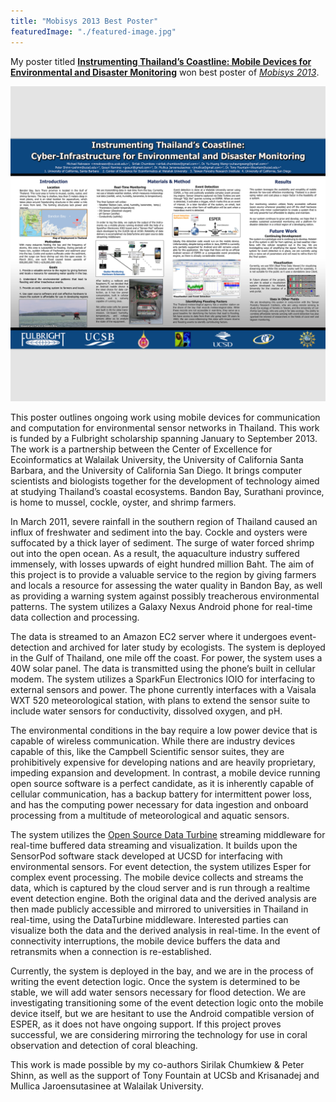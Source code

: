```yaml
---
title: "Mobisys 2013 Best Poster"
featuredImage: "./featured-image.jpg"
---
```


My poster titled **[Instrumenting Thailand’s Coastline: Mobile Devices for Environmental and Disaster Monitoring](/papers/Nekrasov_2013_05_Mobisys_Poster.pdf)** won best poster of *[Mobisys 2013](https://www.sigmobile.org/mobisys/2013/)*.

<div class="img-left">
  <a href="/papers/Nekrasov_2013_05_Mobisys_Poster.pdf"><img src="featured-image.jpg" alt="Instrumenting Thailand’s Coastline: Mobile Devices for Environmental and Disaster Monitoring" /></a>
</div>

This poster outlines ongoing work using mobile devices for
communication and computation for environmental sensor
networks in Thailand. This work is funded by a Fulbright
scholarship spanning January to September 2013. The work is a
partnership between the Center of Excellence for Ecoinformatics
at Walailak University, the University of California Santa
Barbara, and the University of California San Diego. It brings
computer scientists and biologists together for the development of
technology aimed at studying Thailand’s coastal ecosystems.
Bandon Bay, Surathani province, is home to mussel, cockle,
oyster, and shrimp farmers. 

In March 2011, severe rainfall in the
southern region of Thailand caused an influx of freshwater and
sediment into the bay. Cockle and oysters were suffocated by a
thick layer of sediment. The surge of water forced shrimp out into
the open ocean. As a result, the aquaculture industry suffered
immensely, with losses upwards of eight hundred million Baht.
The aim of this project is to provide a valuable service to the
region by giving farmers and locals a resource for assessing the
water quality in Bandon Bay, as well as providing a warning
system against possibly treacherous environmental patterns.
The system utilizes a Galaxy Nexus Android phone for real-time
data collection and processing. 

The data is streamed to an Amazon EC2 server where it undergoes event-detection and
archived for later study by ecologists. The system is deployed in
the Gulf of Thailand, one mile off the coast. For power, the
system uses a 40W solar panel. The data is transmitted using the
phone’s built in cellular modem. The system utilizes a SparkFun
Electronics IOIO for interfacing to external sensors and power.
The phone currently interfaces with a Vaisala WXT 520
meteorological station, with plans to extend the sensor suite to
include water sensors for conductivity, dissolved oxygen, and pH.

The environmental conditions in the bay require a low power
device that is capable of wireless communication. While there are
industry devices capable of this, like the Campbell Scientific
sensor suites, they are prohibitively expensive for developing
nations and are heavily proprietary, impeding expansion and
development. In contrast, a mobile device running open source
software is a perfect candidate, as it is inherently capable of
cellular communication, has a backup battery for intermittent
power loss, and has the computing power necessary for data
ingestion and onboard processing from a multitude of
meteorological and aquatic sensors.

The system utilizes the [Open Source Data Turbine](http://dataturbine.org) streaming
middleware for real-time buffered data streaming and
visualization. It builds upon the SensorPod software stack
developed at UCSD for interfacing with environmental sensors.
For event detection, the system utilizes Esper for complex event
processing. The mobile device collects and streams the data,
which is captured by the cloud server and is run through a realtime
event detection engine. Both the original data and the
derived analysis are then made publicly accessible and mirrored
to universities in Thailand in real-time, using the DataTurbine
middleware. Interested parties can visualize both the data and the
derived analysis in real-time. In the event of connectivity
interruptions, the mobile device buffers the data and retransmits
when a connection is re-established.

Currently, the system is deployed in the bay, and we are in the
process of writing the event detection logic. Once the system is
determined to be stable, we will add water sensors necessary for
flood detection. We are investigating transitioning some of the
event detection logic onto the mobile device itself, but we are
hesitant to use the Android compatible version of ESPER, as it does
not have ongoing support. If this project proves successful, we are
considering mirroring the technology for use in coral observation
and detection of coral bleaching.

This work is made possible by my co-authors Sirilak Chumkiew & Peter Shinn,
as well as the support of Tony Fountain at UCSb and Krisanadej and Mullica Jaroensutasinee at Walailak University.
